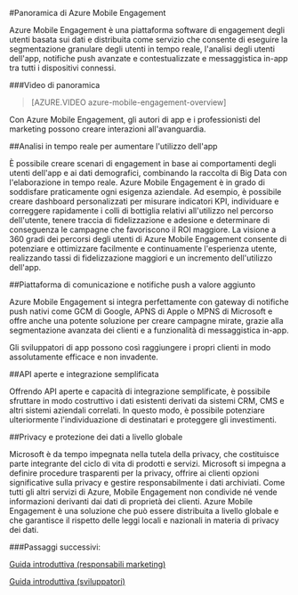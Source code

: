 <properties 
	pageTitle="Panoramica di Mobile Engagement" 
	description="Panoramica di Azure Mobile Engagement"
	services="mobile-engagement" 
	documentationCenter="mobile" 
	authors="piyushjo" 
	manager="dwrede" 
	editor="" />

<tags 
	ms.service="mobile-engagement" 
	ms.workload="mobile" 
	ms.tgt_pltfrm="mobile-multiple" 
	ms.devlang="na" 
	ms.topic="article" 
	ms.date="05/04/2015" 
	ms.author="piyushjo" />

#Panoramica di Azure Mobile Engagement

Azure Mobile Engagement è una piattaforma software di engagement degli utenti basata sui dati e distribuita come servizio che consente di eseguire la segmentazione granulare degli utenti in tempo reale, l'analisi degli utenti dell'app, notifiche push avanzate e contestualizzate e messaggistica in-app tra tutti i dispositivi connessi.

###Video di panoramica
> [AZURE.VIDEO azure-mobile-engagement-overview]

Con Azure Mobile Engagement, gli autori di app e i professionisti del marketing possono creare interazioni all'avanguardia.

##Analisi in tempo reale per aumentare l'utilizzo dell'app

È possibile creare scenari di engagement in base ai comportamenti degli utenti dell'app e ai dati demografici, combinando la raccolta di Big Data con l'elaborazione in tempo reale. Azure Mobile Engagement è in grado di soddisfare praticamente ogni esigenza aziendale. Ad esempio, è possibile creare dashboard personalizzati per misurare indicatori KPI, individuare e correggere rapidamente i colli di bottiglia relativi all'utilizzo nel percorso dell'utente, tenere traccia di fidelizzazione e adesione e determinare di conseguenza le campagne che favoriscono il ROI maggiore. La visione a 360 gradi dei percorsi degli utenti di Azure Mobile Engagement consente di potenziare e ottimizzare facilmente e continuamente l'esperienza utente, realizzando tassi di fidelizzazione maggiori e un incremento dell'utilizzo dell'app.

##Piattaforma di comunicazione e notifiche push a valore aggiunto

Azure Mobile Engagement si integra perfettamente con gateway di notifiche push nativi come GCM di Google, APNS di Apple o MPNS di Microsoft e offre anche una potente soluzione per creare campagne mirate, grazie alla segmentazione avanzata dei clienti e a funzionalità di messaggistica in-app.

Gli sviluppatori di app possono così raggiungere i propri clienti in modo assolutamente efficace e non invadente.

##API aperte e integrazione semplificata

Offrendo API aperte e capacità di integrazione semplificate, è possibile sfruttare in modo costruttivo i dati esistenti derivati da sistemi CRM, CMS e altri sistemi aziendali correlati. In questo modo, è possibile potenziare ulteriormente l'individuazione di destinatari e proteggere gli investimenti.

##Privacy e protezione dei dati a livello globale

Microsoft è da tempo impegnata nella tutela della privacy, che costituisce parte integrante del ciclo di vita di prodotti e servizi. Microsoft si impegna a definire procedure trasparenti per la privacy, offrire ai clienti opzioni significative sulla privacy e gestire responsabilmente i dati archiviati. Come tutti gli altri servizi di Azure, Mobile Engagement non condivide né vende informazioni derivanti dai dati di proprietà dei clienti. Azure Mobile Engagement è una soluzione che può essere distribuita a livello globale e che garantisce il rispetto delle leggi locali e nazionali in materia di privacy dei dati.

###Passaggi successivi:

[Guida introduttiva (responsabili marketing)](mobile-engagement-define-your-mobile-engagement-strategy.md)

[Guida introduttiva (sviluppatori)](/documentation/services/mobile-engagement/)

<!--HONumber=54--> 